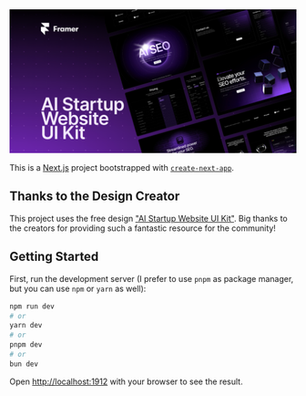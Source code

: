 <div align="center">
  <img src="readme-illustration.png" alt="Readme Illustration" width="700" />
</div>

This is a [Next.js](https://nextjs.org) project bootstrapped with [`create-next-app`](https://nextjs.org/docs/app/api-reference/cli/create-next-app).

## Thanks to the Design Creator
This project uses the free design ["AI Startup Website UI Kit"](https://www.figma.com/design/cAYTeJQoDsad7pPMHA9xjd).
Big thanks to the creators for providing such a fantastic resource for the community!

## Getting Started

First, run the development server (I prefer to use `pnpm` as package manager, but you can use `npm` or `yarn` as well):

```bash
npm run dev
# or
yarn dev
# or
pnpm dev
# or
bun dev
```

Open [http://localhost:1912](http://localhost:1912) with your browser to see the result.

[//]: # (TODO: deploy the app on Vercel and add the link here)

[//]: # (This project uses [`next/font`]&#40;https://nextjs.org/docs/app/building-your-application/optimizing/fonts&#41; to automatically optimize and load [Geist]&#40;https://vercel.com/font&#41;, a new font family for Vercel.)

[//]: # (## Learn More)

[//]: # ()
[//]: # (To learn more about Next.js, take a look at the following resources:)

[//]: # ()
[//]: # (- [Next.js Documentation]&#40;https://nextjs.org/docs&#41; - learn about Next.js features and API.)

[//]: # (- [Learn Next.js]&#40;https://nextjs.org/learn&#41; - an interactive Next.js tutorial.)

[//]: # ()
[//]: # (You can check out [the Next.js GitHub repository]&#40;https://github.com/vercel/next.js&#41; - your feedback and contributions are welcome!)

[//]: # ()
[//]: # (## Deploy on Vercel)

[//]: # ()
[//]: # (The easiest way to deploy your Next.js app is to use the [Vercel Platform]&#40;https://vercel.com/new?utm_medium=default-template&filter=next.js&utm_source=create-next-app&utm_campaign=create-next-app-readme&#41; from the creators of Next.js.)

[//]: # ()
[//]: # (Check out our [Next.js deployment documentation]&#40;https://nextjs.org/docs/app/building-your-application/deploying&#41; for more details.)
